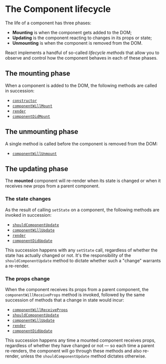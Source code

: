 # The Component lifecycle

The life of a component has three phases:

* __Mounting__ is when the component gets added to the DOM;
* __Updating__ is the component reacting to changes in its props or state;
* __Unmounting__ is when the component is removed from the DOM.

React implements a handful of so-called _lifecycle methods_ that allow you to observe and control how the component behaves in each of these phases.

## The mounting phase

When a component is added to the DOM, the following methods are called in succession:

* [`constructor`](https://reactjs.org/docs/react-component.html#constructor)
* [`componentWillMount`](https://reactjs.org/docs/react-component.html#componentWillMount)
* [`render`](https://reactjs.org/docs/react-component.html#render)
* [`componentDidMount`](https://reactjs.org/docs/react-component.html#componentDidMount)

## The unmounting phase

A single method is called before the component is removed from the DOM:

* [`componentWillUnmount`](https://reactjs.org/docs/react-component.html#componentWillUnmount)

## The updating phase

The __mounted__ component will re-render when its state is changed or when it receives new props from a parent component. 

### The state changes

As the result of calling `setState` on a component, the following methods are invoked in succession:

* [`shouldComponentUpdate`](https://reactjs.org/docs/react-component.html#shouldComponentUpdate)
* [`componentWillUpdate`](https://reactjs.org/docs/react-component.html#componentWillUpdate)
* [`render`](https://reactjs.org/docs/react-component.html#render)
* [`componentDidUpdate`](https://reactjs.org/docs/react-component.html#componentDidUpdate)

This succession happens with any `setState` call, regardless of whether the state has actually changed or not. It's the responsibility of the `shouldComponentUpdate` method to dictate whether such a "change" warrants a re-render.

### The props change

When the component receives its props from a parent component, the `componentWillReceiveProps` method is invoked, followed by the same succession of methods that a change in state would incur:

* [`componentWillReceiveProps`](https://reactjs.org/docs/react-component.html#componentWillReceiveProps)
* [`shouldComponentUpdate`](https://reactjs.org/docs/react-component.html#shouldComponentUpdate)
* [`componentWillUpdate`](https://reactjs.org/docs/react-component.html#componentWillUpdate)
* [`render`](https://reactjs.org/docs/react-component.html#render)
* [`componentDidUpdate`](https://reactjs.org/docs/react-component.html#componentDidUpdate)

This succession happens any time a mounted component receives props, regardless of whether they have changed or not — so each time a parent re-renders, the component will go through these methods and also re-render, unless the `shouldComponentUpdate` method dictates otherwise.

